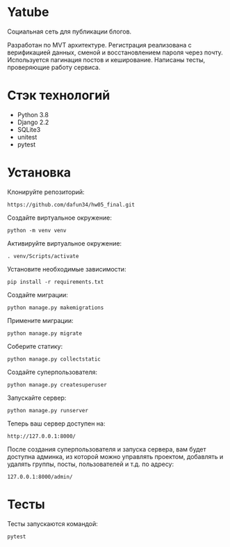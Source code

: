 # Yatube
Социальная сеть для публикации блогов.

Разработан по MVT архитектуре. Регистрация реализована с верификацией данных, сменой и восстановлением пароля через почту. Используется пагинация постов и кеширование. Написаны тесты, проверяющие работу сервиса.

# Стэк технологий
* Python 3.8
* Django 2.2
* SQLite3
* unitest
* pytest

# Установка 

Клонируйте репозиторий:  

    https://github.com/dafun34/hw05_final.git
Создайте виртуальное окружение:  

    python -m venv venv

Активируйте виртуальное окружение:  

    . venv/Scripts/activate
Установите необходимые зависимости:  

    pip install -r requirements.txt

Создайте миграции:  

    python manage.py makemigrations

Примените миграции:

    python manage.py migrate

Соберите статику:

    python manage.py collectstatic

Создайте суперпользователя:

    python manage.py createsuperuser

Запускайте сервер:

    python manage.py runserver

Теперь ваш сервер доступен на: 

    http://127.0.0.1:8000/
    
После создания суперпользователя и запуска сервера, вам будет доступна админка, из которой можно управлять проектом, добавлять и удалять группы, посты, пользователей и т.д. по адресу: 

    127.0.0.1:8000/admin/

# Тесты 
Тесты запускаются командой:

    pytest
    
